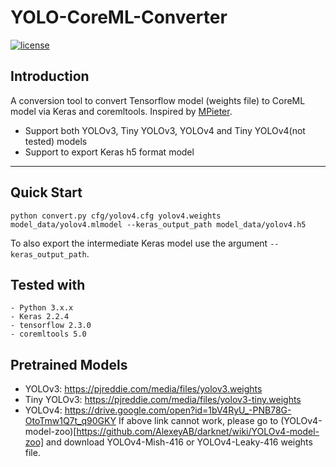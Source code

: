 # YOLO-CoreML-Converter

[![license](https://img.shields.io/github/license/mashape/apistatus.svg)](LICENSE)

## Introduction

A conversion tool to convert Tensorflow model (weights file) to CoreML model via Keras and coremltools. Inspired by [MPieter](https://github.com/MPieter/YOLOv4-CoreML-Converter).

- Support both YOLOv3, Tiny YOLOv3, YOLOv4 and Tiny YOLOv4(not tested) models
- Support to export Keras h5 format model 

---

## Quick Start

```
python convert.py cfg/yolov4.cfg yolov4.weights model_data/yolov4.mlmodel --keras_output_path model_data/yolov4.h5
```

To also export the intermediate Keras model use the argument `--keras_output_path`.

## Tested with

    - Python 3.x.x
    - Keras 2.2.4
    - tensorflow 2.3.0
    - coremltools 5.0
    
## Pretrained Models
- YOLOv3: https://pjreddie.com/media/files/yolov3.weights
- Tiny YOLOv3: https://pjreddie.com/media/files/yolov3-tiny.weights
- YOLOv4: https://drive.google.com/open?id=1bV4RyU_-PNB78G-OtoTmw1Q7t_q90GKY
If above link cannot work, please go to (YOLOv4-model-zoo)[https://github.com/AlexeyAB/darknet/wiki/YOLOv4-model-zoo] and download YOLOv4-Mish-416 or YOLOv4-Leaky-416 weights file.

